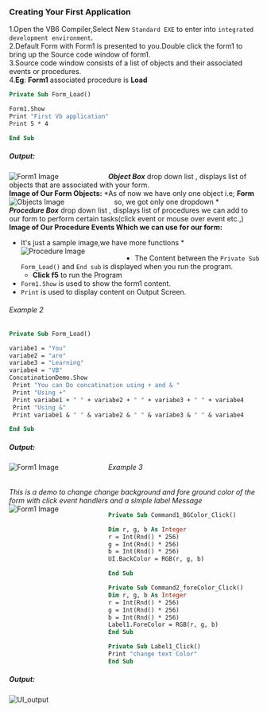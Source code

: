 ### Creating Your First Application  
1.Open the VB6 Compiler,Select New `Standard EXE` to enter into `integrated development environment`.  
2.Default Form with Form1 is presented to you.Double click the form1 to bring up the Source code window of form1.  
3.Source code window consists of a list of objects and their associated events or procedures.  
4.**Eg**: **Form1** associated procedure is **Load**  

```vb
Private Sub Form_Load()

Form1.Show
Print "First Vb application"
Print 5 * 4

End Sub
 ```
  ##### Output:
 <img src="./Images/Form1.PNG"
     alt="Form1 Image"
     style="float: left; margin-right: 100px;" />
 
 ***Object Box*** drop down list  , displays  list of objects that are associated with your form.  
 **Image of Our Form Objects:**
 *As of now we have only one object i.e; **Form** so, we got only one dropdown *
 <img src="./Images/Objects.jpg"
     alt="Objects Image"
     style="float: left; margin-right: 100px;" />  
 ***Procedure Box*** drop down list  , displays  list of procedures we can add to our form to perform certain tasks(click event or mouse over event etc.,)  
 **Image of Our Procedure Events Which we can use for our form:**
 * It's just a sample image,we have more functions *
 <img src="./Images/procedure.jpg"
     alt="Procedure Image"
     style="float: left; margin-right: 100px;" />  
 
 - The Content between the `Private Sub Form_Load()` and `End sub` is displayed when you run the program.  
     - **Click f5** to run the Program
 -  `Form1.Show` is used to show the form1 content.  
 -  `Print` is used to display content on Output Screen.
 
 ###### Example 2
 ``` vb
 Private Sub Form_Load()

 variabe1 = "You"
 variabe2 = "are"
 variabe3 = "Learning"
 variabe4 = "VB"
 ConcatinationDemo.Show
  Print "You can Do concatination using + and & "
  Print "Using +"
  Print variabe1 + " " + variabe2 + " " + variabe3 + " " + variabe4
  Print "Using &"
  Print variabe1 & " " & variabe2 & " " & variabe3 & " " & variabe4

End Sub
```
  ##### Output:
 <img src="./Images/Form2.PNG"
     alt="Form1 Image"
     style="float: left; margin-right: 100px;" />
      
 ###### Example 3
  *This is a demo to change change background and fore ground color of the form with click event handlers and a simple label Message*
   <img src="./Images/UIForm.PNG"
     alt="Form1 Image"
     style="float: left; margin-right: 100px;" />
  ```vb
  Private Sub Command1_BGColor_Click()

Dim r, g, b As Integer
r = Int(Rnd() * 256)
g = Int(Rnd() * 256)
b = Int(Rnd() * 256)
UI.BackColor = RGB(r, g, b)

End Sub

Private Sub Command2_foreColor_Click()
Dim r, g, b As Integer
r = Int(Rnd() * 256)
g = Int(Rnd() * 256)
b = Int(Rnd() * 256)
Label1.ForeColor = RGB(r, g, b)
End Sub

Private Sub Label1_Click()
 Print "change text Color"
End Sub
  ```
  
 ##### Output:
 <img src="./Images/UI_output.PNG"
     alt="UI_output"
     style="float: left; margin-right: 100px;" />
     
     
